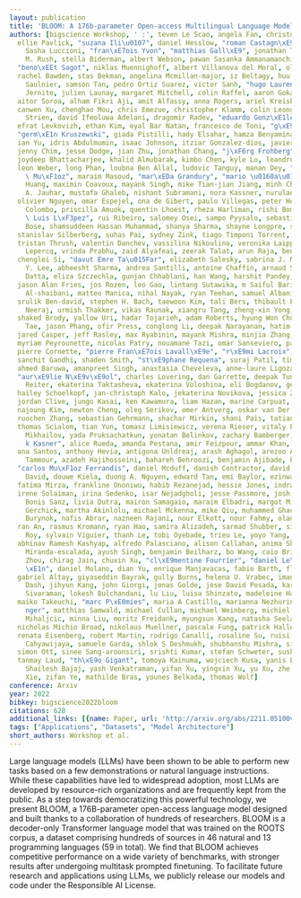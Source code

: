 ```yaml
---
layout: publication
title: 'BLOOM: A 176b-parameter Open-access Multilingual Language Model'
authors: [bigscience Workshop, ' :', teven Le Scao, angela Fan, christopher Akiki,
  ellie Pavlick, "suzana Ili\u0107", daniel Hesslow, "roman Castagn\xE9", alexandra
    Sasha Luccioni, "fran\xE7ois Yvon", "matthias Gall\xE9", jonathan Tow, alexander
    M. Rush, stella Biderman, albert Webson, pawan Sasanka Ammanamanchi, thomas Wang,
  "beno\xEEt Sagot", niklas Muennighoff, albert Villanova del Moral, olatunji Ruwase,
  rachel Bawden, stas Bekman, angelina Mcmillan-major, iz Beltagy, huu Nguyen, lucile
    Saulnier, samson Tan, pedro Ortiz Suarez, victor Sanh, "hugo Lauren\xE7on", yacine
    Jernite, julien Launay, margaret Mitchell, colin Raffel, aaron Gokaslan, adi Simhi,
  aitor Soroa, alham Fikri Aji, amit Alfassy, anna Rogers, ariel Kreisberg Nitzav,
  canwen Xu, chenghao Mou, chris Emezue, christopher Klamm, colin Leong, daniel van
    Strien, david Ifeoluwa Adelani, dragomir Radev, "eduardo Gonz\xE1lez Ponferrada",
  efrat Levkovizh, ethan Kim, eyal Bar Natan, francesco de Toni, "g\xE9rard Dupont",
  "germ\xE1n Kruszewski", giada Pistilli, hady Elsahar, hamza Benyamina, hieu Tran,
  ian Yu, idris Abdulmumin, isaac Johnson, itziar Gonzalez-dios, javier de La Rosa,
  jenny Chim, jesse Dodge, jian Zhu, jonathan Chang, "j\xF6rg Frohberg", joseph Tobing,
  joydeep Bhattacharjee, khalid Almubarak, kimbo Chen, kyle Lo, leandro von Werra,
  leon Weber, long Phan, loubna Ben Allal, ludovic Tanguy, manan Dey, "manuel Romero\
    \ Mu\xF1oz", maraim Masoud, "mar\xEDa Grandury", "mario \u0160a\u0161ko", max
    Huang, maximin Coavoux, mayank Singh, mike Tian-jian Jiang, minh Chien Vu, mohammad
    A. Jauhar, mustafa Ghaleb, nishant Subramani, nora Kassner, nurulaqilla Khamis,
  olivier Nguyen, omar Espejel, ona de Gibert, paulo Villegas, peter Henderson, pierre
    Colombo, priscilla Amuok, quentin Lhoest, rheza Harliman, rishi Bommasani, "roberto\
    \ Luis L\xF3pez", rui Ribeiro, salomey Osei, sampo Pyysalo, sebastian Nagel, shamik
    Bose, shamsuddeen Hassan Muhammad, shanya Sharma, shayne Longpre, somaieh Nikpoor,
  stanislav Silberberg, suhas Pai, sydney Zink, tiago Timponi Torrent, timo Schick,
  tristan Thrush, valentin Danchev, vassilina Nikoulina, veronika Laippala, violette
    Lepercq, vrinda Prabhu, zaid Alyafeai, zeerak Talat, arun Raja, benjamin Heinzerling,
  chenglei Si, "davut Emre Ta\u015Far", elizabeth Salesky, sabrina J. Mielke, wilson
    Y. Lee, abheesht Sharma, andrea Santilli, antoine Chaffin, arnaud Stiegler, debajyoti
    Datta, eliza Szczechla, gunjan Chhablani, han Wang, harshit Pandey, hendrik Strobelt,
  jason Alan Fries, jos Rozen, leo Gao, lintang Sutawika, m Saiful Bari, maged S.
    Al-shaibani, matteo Manica, nihal Nayak, ryan Teehan, samuel Albanie, sheng Shen,
  srulik Ben-david, stephen H. Bach, taewoon Kim, tali Bers, thibault Fevry, trishala
    Neeraj, urmish Thakker, vikas Raunak, xiangru Tang, zheng-xin Yong, zhiqing Sun,
  shaked Brody, yallow Uri, hadar Tojarieh, adam Roberts, hyung Won Chung, jaesung
    Tae, jason Phang, ofir Press, conglong Li, deepak Narayanan, hatim Bourfoune,
  jared Casper, jeff Rasley, max Ryabinin, mayank Mishra, minjia Zhang, mohammad Shoeybi,
  myriam Peyrounette, nicolas Patry, nouamane Tazi, omar Sanseviero, patrick von Platen,
  pierre Cornette, "pierre Fran\xE7ois Lavall\xE9e", "r\xE9mi Lacroix", samyam Rajbhandari,
  sanchit Gandhi, shaden Smith, "st\xE9phane Requena", suraj Patil, tim Dettmers,
  ahmed Baruwa, amanpreet Singh, anastasia Cheveleva, anne-laure Ligozat, arjun Subramonian,
  "aur\xE9lie N\xE9v\xE9ol", charles Lovering, dan Garrette, deepak Tunuguntla, ehud
    Reiter, ekaterina Taktasheva, ekaterina Voloshina, eli Bogdanov, genta Indra Winata,
  hailey Schoelkopf, jan-christoph Kalo, jekaterina Novikova, jessica Zosa Forde,
  jordan Clive, jungo Kasai, ken Kawamura, liam Hazan, marine Carpuat, miruna Clinciu,
  najoung Kim, newton Cheng, oleg Serikov, omer Antverg, oskar van Der Wal, rui Zhang,
  ruochen Zhang, sebastian Gehrmann, shachar Mirkin, shani Pais, tatiana Shavrina,
  thomas Scialom, tian Yun, tomasz Limisiewicz, verena Rieser, vitaly Protasov, vladislav
    Mikhailov, yada Pruksachatkun, yonatan Belinkov, zachary Bamberger, "zden\u011B\
    k Kasner", alice Rueda, amanda Pestana, amir Feizpour, ammar Khan, amy Faranak,
  ana Santos, anthony Hevia, antigona Unldreaj, arash Aghagol, arezoo Abdollahi, aycha
    Tammour, azadeh Hajihosseini, bahareh Behroozi, benjamin Ajibade, bharat Saxena,
  "carlos Mu\xF1oz Ferrandis", daniel Mcduff, danish Contractor, david Lansky, davis
    David, douwe Kiela, duong A. Nguyen, edward Tan, emi Baylor, ezinwanne Ozoani,
  fatima Mirza, frankline Ononiwu, habib Rezanejad, hessie Jones, indrani Bhattacharya,
  irene Solaiman, irina Sedenko, isar Nejadgholi, jesse Passmore, josh Seltzer, julio
    Bonis Sanz, livia Dutra, mairon Samagaio, maraim Elbadri, margot Mieskes, marissa
    Gerchick, martha Akinlolu, michael Mckenna, mike Qiu, muhammed Ghauri, mykola
    Burynok, nafis Abrar, nazneen Rajani, nour Elkott, nour Fahmy, olanrewaju Samuel,
  ran An, rasmus Kromann, ryan Hao, samira Alizadeh, sarmad Shubber, silas Wang, sourav
    Roy, sylvain Viguier, thanh Le, tobi Oyebade, trieu Le, yoyo Yang, zach Nguyen,
  abhinav Ramesh Kashyap, alfredo Palasciano, alison Callahan, anima Shukla, antonio
    Miranda-escalada, ayush Singh, benjamin Beilharz, bo Wang, caio Brito, chenxi
    Zhou, chirag Jain, chuxin Xu, "cl\xE9mentine Fourrier", "daniel Le\xF3n Peri\xF1\
    \xE1n", daniel Molano, dian Yu, enrique Manjavacas, fabio Barth, florian Fuhrimann,
  gabriel Altay, giyaseddin Bayrak, gully Burns, helena U. Vrabec, imane Bello, ishani
    Dash, jihyun Kang, john Giorgi, jonas Golde, jose David Posada, karthik Rangasai
    Sivaraman, lokesh Bulchandani, lu Liu, luisa Shinzato, madeleine Hahn de Bykhovetz,
  maiko Takeuchi, "marc P\xE0mies", maria A Castillo, marianna Nezhurina, "mario S\xE4\
    nger", matthias Samwald, michael Cullan, michael Weinberg, michiel de Wolf, mina
    Mihaljcic, minna Liu, moritz Freidank, myungsun Kang, natasha Seelam, nathan Dahlberg,
  nicholas Michio Broad, nikolaus Muellner, pascale Fung, patrick Haller, ramya Chandrasekhar,
  renata Eisenberg, robert Martin, rodrigo Canalli, rosaline Su, ruisi Su, samuel
    Cahyawijaya, samuele Garda, shlok S Deshmukh, shubhanshu Mishra, sid Kiblawi,
  simon Ott, sinee Sang-aroonsiri, srishti Kumar, stefan Schweter, sushil Bharati,
  tanmay Laud, "th\xE9o Gigant", tomoya Kainuma, wojciech Kusa, yanis Labrak, yash
    Shailesh Bajaj, yash Venkatraman, yifan Xu, yingxin Xu, yu Xu, zhe Tan, zhongli
    Xie, zifan Ye, mathilde Bras, younes Belkada, thomas Wolf]
conference: Arxiv
year: 2022
bibkey: bigscience2022bloom
citations: 628
additional_links: [{name: Paper, url: 'http://arxiv.org/abs/2211.05100v4'}]
tags: ["Applications", "Datasets", "Model Architecture"]
short_authors: Workshop et al.
---
```

Large language models (LLMs) have been shown to be able to perform new tasks
based on a few demonstrations or natural language instructions. While these
capabilities have led to widespread adoption, most LLMs are developed by
resource-rich organizations and are frequently kept from the public. As a step
towards democratizing this powerful technology, we present BLOOM, a
176B-parameter open-access language model designed and built thanks to a
collaboration of hundreds of researchers. BLOOM is a decoder-only Transformer
language model that was trained on the ROOTS corpus, a dataset comprising
hundreds of sources in 46 natural and 13 programming languages (59 in total).
We find that BLOOM achieves competitive performance on a wide variety of
benchmarks, with stronger results after undergoing multitask prompted
finetuning. To facilitate future research and applications using LLMs, we
publicly release our models and code under the Responsible AI License.